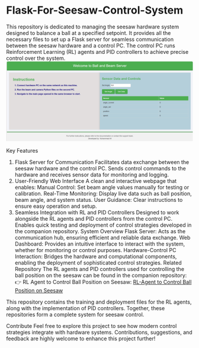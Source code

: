# Flask-For-Seesaw-Control-System

This repository is dedicated to managing the seesaw hardware system designed to balance a ball at a specified setpoint. It provides all the necessary files to set up a Flask server for seamless communication between the seesaw hardware and a control PC. The control PC runs Reinforcement Learning (RL) agents and PID controllers to achieve precise control over the system.
![System Architecture](Images/Dashboard.png "Dashboard")

Key Features
1. Flask Server for Communication
Facilitates data exchange between the seesaw hardware and the control PC.
Sends control commands to the hardware and receives sensor data for monitoring and logging.
2. User-Friendly Web Interface
A clean and interactive webpage that enables:
Manual Control: Set beam angle values manually for testing or calibration.
Real-Time Monitoring: Display live data such as ball position, beam angle, and system status.
User Guidance: Clear instructions to ensure easy operation and setup.
3. Seamless Integration with RL and PID Controllers
Designed to work alongside the RL agents and PID controllers from the control PC.
Enables quick testing and deployment of control strategies developed in the companion repository.
System Overview
Flask Server: Acts as the communication hub, ensuring efficient and reliable data exchange.
Web Dashboard: Provides an intuitive interface to interact with the system, whether for monitoring or control purposes.
Hardware-Control PC Interaction: Bridges the hardware and computational components, enabling the deployment of sophisticated control strategies.
Related Repository
The RL agents and PID controllers used for controlling the ball position on the seesaw can be found in the companion repository:
👉 RL Agent to Control Ball Position on Seesaw: [RL-Agent to Control Ball Position on Seesaw](https://github.com/MuhammadAliacc/RL-Agent-To-Control-BallPosition-On-Seesaw)
 
This repository contains the training and deployment files for the RL agents, along with the implementation of PID controllers. Together, these repositories form a complete system for seesaw control.

Contribute
Feel free to explore this project to see how modern control strategies integrate with hardware systems. Contributions, suggestions, and feedback are highly welcome to enhance this project further!
